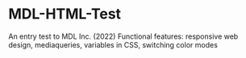 # MDL-HTML-Test
An entry test to MDL Inc. (2022)
Functional features: responsive web design, mediaqueries, variables in CSS, switching color modes
